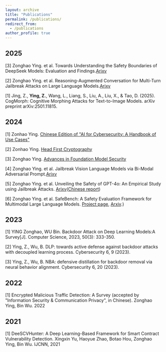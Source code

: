 ```yaml
---
layout: archive
title: "Publications"
permalink: /publications/
redirect_from:
  - /publications
author_profile: true
---
```

## 2025
[3] Zonghao Ying. et al. Towards Understanding the Safety Boundaries of DeepSeek Models: Evaluation and Findings.[Arixv](https://arxiv.org/pdf/2503.15092)

[2] Zonghao Ying. et al. Reasoning-Augmented Conversation for Multi-Turn Jailbreak Attacks on Large Language Models.[Arixv](https://arxiv.org/abs/2502.11054)

[1] Jing, Z., **Ying, Z.**, Wang, L., Liang, S., Liu, A., Liu, X., & Tao, D. (2025). CogMorph: Cognitive Morphing Attacks for Text-to-Image Models. arXiv preprint arXiv:2501.11815.

## 2024
[1] Zonhao Ying. [Chinese Edition of "AI for Cybersecurity: A Handbook of Use Cases"](https://elwood.gitbook.io/ai-for-cybersecurity)

[2] Zonhao Ying. [Head First Cryptography](https://elwood.gitbook.io/head-first-cryptography/)

[3] Zonghao Ying. [Advances in Foundation Model Security](https://elwood.gitbook.io/foundation-model-sec/)

[4] Zonghao Ying. et al. Jailbreak Vision Language Models via Bi-Modal Adversarial Prompt.[Arixv](https://arxiv.org/abs/2406.04031)

[5] Zonghao Ying. et al. Unveiling the Safety of GPT-4o: An Empirical Study using Jailbreak Attacks. [Arixv](https://arxiv.org/abs/2406.06302)([Chinese report](https://mp.weixin.qq.com/s/5fK3WyYnwMND8gXjWb-B2g))

[6] Zonghao Ying. et al. SafeBench: A Safety Evaluation Framework for Multimodal Large Language Models. [Project page](https://safebench-mm.github.io/), [Arxiv](https://arxiv.org/abs/2410.18927).)
## 2023
[1] YING Zonghao, WU Bin. Backdoor Attack on Deep Learning Models:A Survey[J]. Computer Science, 2023, 50(3): 333-350.

[2] Ying, Z., Wu, B. DLP: towards active defense against backdoor attacks with decoupled learning process. Cybersecurity 6, 9 (2023).

[3] Ying, Z., Wu, B. NBA: defensive distillation for backdoor removal via neural behavior alignment. Cybersecurity 6, 20 (2023).
## 2022
[1] Encrypted Malicious Traffic Detection: A Survey (accepted by "Information Security & Communication Privacy", in Chinese). Zonghao Ying, Bin Wu. 2022
## 2021
[1] DeeSCVHunter: A Deep Learning-Based Framework for Smart Contract Vulnerability Detection. Xingxin Yu, Haoyue Zhao, Botao Hou, Zonghao Ying, Bin Wu. IJCNN, 2021
